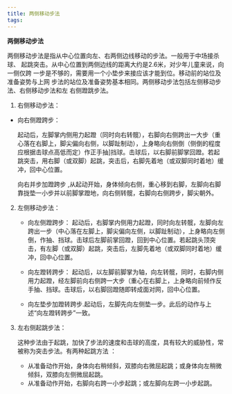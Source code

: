 ```yaml
---
title: 两侧移动步法
tags: 
---
```


**两侧移动步法**
   
两侧移动步法是指从中心位置向左、右两侧边线移动的步法。一般用于中场接杀球、 起跳突击。从中心位置到两侧边线的距离大约是2.6米，对少年儿童来说，向一侧仅跨 一步是不够的，需要用一个小垫步来接应该才能到位。移动前的站位及准备姿势与上网 步法的站位及准备姿势基本相同。两侧移动步法包括左侧移动步法、右侧移动步法和左 右侧蹬跳步法。 

1. 右侧移动步法： 

- 向右侧蹬跨步： 
    
	起动后，左脚掌内侧用力起蹬（同时向右转髋），右脚向右侧跨出一大步（重心落在右脚上，脚尖偏向右侧，以脚趾制动），上身略向右侧倒（侧倒的程度应根据击球点高低而定）作正手抽]挡球。击球后，以右脚前脚掌回蹬。若起跳突击，用右脚（或双脚）起跳，突击后，右脚先着地（或双脚同时着地）缓冲，回中心位置。 

 	向右并步加蹬跨步 ,从起动开始，身体倾向右侧，重心移到右脚，左脚向右脚靠拢垫一小步并以前脚掌蹬地，向右侧转髋，右脚向右侧跨步，脚尖朝外。

 2. 左侧移动步法： 

	- 向左侧蹬跨步： 起动后，右脚掌内侧用力起蹬，同时向左转髋，左脚向左跨出一步（中心落在左脚上，脚尖偏向左侧，以脚趾制动），上身略向左侧倒，作抽、挡球。击球后左脚前掌回蹬，回到中心位置。若起跳头顶突击，有左脚（或双脚）起跳，突击后，左脚先着地（或双脚同时着地）缓冲，回中心位置。

	- 向左蹬转跨步： 起动后，以左脚前脚掌为轴，向左转髋，同时，右脚内侧用力起蹬，经左脚前向右侧跨一大步（重心在右脚上，上身略向前倾作反手抽、挡球。击球后，以右脚回蹬随即转成面对网，回中心位置。
   
	- 向左垫步加蹬转跨步.起动后，左脚先向左侧垫一步。此后的动作与上述“向左蹬转跨步”一致。

3. 左右侧起跳步法： 

    这种步法由于起跳，加快了步法的速度和击球的高度，具有较大的威胁性，常被称为突击步法。有两种起跳方法 ：
	
	- 从准备动作开始，身体向右稍倾斜，双膝向右微屈起跳；或身体向左稍微倾斜，双膝向左侧微屈起跳。 
    - 从准备动作开始，右脚向右跨一小步起跳；或左脚向左跨一小步起跳。
   

 